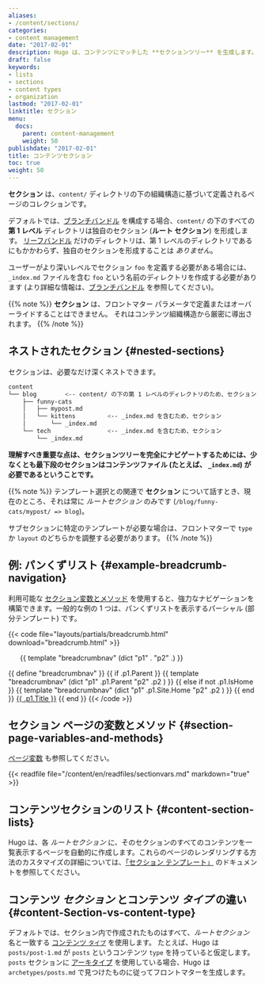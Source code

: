 ```yaml
---
aliases:
- /content/sections/
categories:
- content management
date: "2017-02-01"
description: Hugo は、コンテンツにマッチした **セクションツリー** を生成します。
draft: false
keywords:
- lists
- sections
- content types
- organization
lastmod: "2017-02-01"
linktitle: セクション
menu:
  docs:
    parent: content-management
    weight: 50
publishdate: "2017-02-01"
title: コンテンツセクション
toc: true
weight: 50
---
```


**セクション** は、`content/` ディレクトリの下の組織構造に基づいて定義されるページのコレクションです。

デフォルトでは、[ブランチバンドル][branch bundles] を構成する場合、`content/` の下のすべての **第 1 レベル** ディレクトリは独自のセクション (**ルート セクション**) を形成します。
[リーフバンドル][leaf bundles] だけのディレクトリは、第 1 レベルのディレクトリであるにもかかわらず、独自のセクションを形成することは *ありません*。

ユーザーがより深いレベルでセクション `foo` を定義する必要がある場合には、 `_index.md` ファイルを含む `foo` という名前のディレクトリを作成する必要があります (より詳細な情報は、[ブランチバンドル][branch bundles] を参照してください)。


{{% note %}}
**セクション** は、フロントマター パラメータで定義またはオーバーライドすることはできません。 それはコンテンツ組織構造から厳密に導出されます。
{{% /note %}}

## ネストされたセクション {#nested-sections}

セクションは、必要なだけ深くネストできます。

```bash
content
└── blog        <-- content/ の下の第 1 レベルのディレクトリのため、セクション
    ├── funny-cats
    │   ├── mypost.md
    │   └── kittens         <-- _index.md を含むため、セクション
    │       └── _index.md
    └── tech                <-- _index.md を含むため、セクション
        └── _index.md
```

**理解すべき重要な点は、セクションツリーを完全にナビゲートするためには、少なくとも最下段のセクションはコンテンツファイル (たとえば、 `_index.md`) が必要であるということです。**

{{% note %}}
テンプレート選択との関連で **セクション** について話すとき、現在のところ、それは常に *ルートセクション* のみです (`/blog/funny-cats/mypost/ => blog`)。

サブセクションに特定のテンプレートが必要な場合は、フロントマターで `type` か `layout` のどちらかを調整する必要があります。
{{% /note %}}

## 例: パンくずリスト {#example-breadcrumb-navigation}

利用可能な [セクション変数とメソッド](#section-page-variables-and-methods) を使用すると、強力なナビゲーションを構築できます。一般的な例の 1 つは、パンくずリストを表示するパーシャル (部分テンプレート) です。

{{< code file="layouts/partials/breadcrumb.html" download="breadcrumb.html" >}}
<ol  class="nav navbar-nav">
  {{ template "breadcrumbnav" (dict "p1" . "p2" .) }}
</ol>
{{ define "breadcrumbnav" }}
{{ if .p1.Parent }}
{{ template "breadcrumbnav" (dict "p1" .p1.Parent "p2" .p2 )  }}
{{ else if not .p1.IsHome }}
{{ template "breadcrumbnav" (dict "p1" .p1.Site.Home "p2" .p2 )  }}
{{ end }}
<li{{ if eq .p1 .p2 }} class="active" aria-current="page" {{ end }}>
  <a href="{{ .p1.Permalink }}">{{ .p1.Title }}</a>
</li>
{{ end }}
{{< /code >}}

## セクション ページの変数とメソッド {#section-page-variables-and-methods}

[ページ変数](/variables/page/) も参照してください。

{{< readfile file="/content/en/readfiles/sectionvars.md" markdown="true" >}}

## コンテンツセクションのリスト {#content-section-lists}

Hugo は、各 *ルートセクション* に、そのセクションのすべてのコンテンツを一覧表示するページを自動的に作成します。これらのページのレンダリングする方法のカスタマイズの詳細については、[「セクション テンプレート」][section templates] のドキュメントを参照してください。

## コンテンツ *セクション* とコンテンツ *タイプ* の違い {#content-Section-vs-content-type}

デフォルトでは、セクション内で作成されたものはすべて、*ルートセクション* 名と一致する [コンテンツ `タイプ`][content type] を使用します。 たとえば、Hugo は `posts/post-1.md` が `posts` というコンテンツ `type` を持っていると仮定します。 `posts` セクションに [アーキタイプ][archetype] を使用している場合、Hugo は `archetypes/posts.md` で見つけたものに従ってフロントマターを生成します。

[archetype]: /content-management/archetypes/
[content type]: /content-management/types/
[directory structure]: /getting-started/directory-structure/
[section templates]: /templates/section-templates/
[leaf bundles]: /content-management/page-bundles/#leaf-bundles
[branch bundles]: /content-management/page-bundles/#branch-bundles
